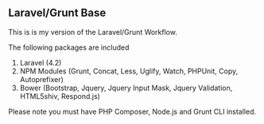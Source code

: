 ## Laravel/Grunt Base

This is is my version of the Laravel/Grunt Workflow.

The following packages are included

1. Laravel (4.2)
3. NPM Modules (Grunt, Concat, Less, Uglify, Watch, PHPUnit, Copy, Autoprefixer)
4. Bower (Bootstrap, Jquery, Jquery Input Mask, Jquery Validation, HTML5shiv, Respond.js)

Please note you must have PHP Composer, Node.js and Grunt CLI installed.